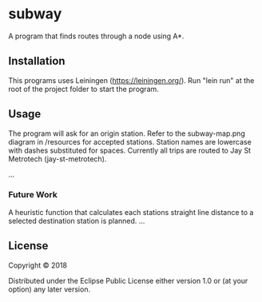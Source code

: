# subway

A program that finds routes through a node using A*.

## Installation

This programs uses Leiningen (https://leiningen.org/). Run "lein run" at the root of the project folder to start the program.

## Usage

The program will ask for an origin station. Refer to the subway-map.png diagram in /resources for accepted stations. Station names are lowercase with dashes substituted for spaces. Currently all trips are routed to Jay St Metrotech (jay-st-metrotech).

...

### Future Work
A heuristic function that calculates each stations straight line distance to a selected destination station is planned.
...

## License

Copyright © 2018

Distributed under the Eclipse Public License either version 1.0 or (at
your option) any later version.
